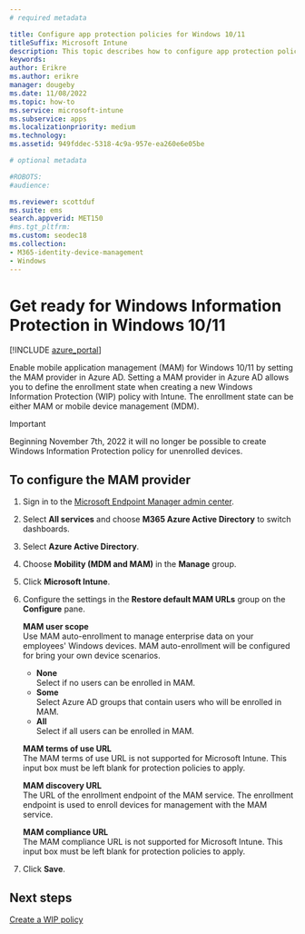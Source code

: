 ```yaml
---
# required metadata

title: Configure app protection policies for Windows 10/11 
titleSuffix: Microsoft Intune
description: This topic describes how to configure app protection policies (APP) for Windows 10/11 devices.
keywords:
author: Erikre
ms.author: erikre
manager: dougeby
ms.date: 11/08/2022
ms.topic: how-to
ms.service: microsoft-intune
ms.subservice: apps
ms.localizationpriority: medium
ms.technology:
ms.assetid: 949fddec-5318-4c9a-957e-ea260e6e05be

# optional metadata

#ROBOTS:
#audience:

ms.reviewer: scottduf
ms.suite: ems
search.appverid: MET150
#ms.tgt_pltfrm:
ms.custom: seodec18
ms.collection:
- M365-identity-device-management
- Windows
---
```


# Get ready for Windows Information Protection in Windows 10/11 

[!INCLUDE [azure_portal](../includes/azure_portal.md)]

Enable mobile application management (MAM) for Windows 10/11 by setting the MAM provider in Azure AD. Setting a MAM provider in Azure AD allows you to define the enrollment state when creating a new Windows Information Protection (WIP) policy with Intune. The enrollment state can be either MAM or mobile device management (MDM).

>[!IMPORTANT]
> Beginning November 7th, 2022 it will no longer be possible to create Windows Information Protection policy for unenrolled devices.

## To configure the MAM provider

1. Sign in to the [Microsoft Endpoint Manager admin center](https://go.microsoft.com/fwlink/?linkid=2109431).
2. Select **All services** and choose **M365 Azure Active Directory** to switch dashboards.
3. Select **Azure Active Directory**.
4. Choose **Mobility (MDM and MAM)** in the **Manage** group.
5. Click **Microsoft Intune**.
6. Configure the settings in the  **Restore default MAM URLs** group on the **Configure** pane.

   **MAM user scope**  
   Use MAM auto-enrollment to manage enterprise data on your employees' Windows devices. MAM auto-enrollment will be configured for bring your own device scenarios.<ul><li>**None**<br>Select if no users can be enrolled in MAM.</li><li>**Some**<br>Select Azure AD groups that contain users who will be enrolled in MAM.</li><li>**All**<br>Select if all users can be enrolled in MAM.</li></ul>

   **MAM terms of use URL**  
   The MAM terms of use URL is not supported for Microsoft Intune. This input box must be left blank for protection policies to apply.

   **MAM discovery URL**  
   The URL of the enrollment endpoint of the MAM service. The enrollment endpoint is used to enroll devices for management with the MAM service.

   **MAM compliance URL**  
   The MAM compliance URL is not supported for Microsoft Intune. This input box must be left blank for protection policies to apply. 

7. Click **Save**.

## Next steps

[Create a WIP policy](windows-information-protection-policy-create.md)
